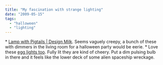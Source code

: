 ```yaml
---
title: "My fascination with strange lighting"
date: "2009-05-15"
tags: 
  - "halloween"
  - "lighting"
---
```


\* [Lamp with Pigtails | Design Milk](http://design-milk.com/lamp-with-pigtails/). Seems vaguely creepy, a bunch of these with dimmers in the living room for a halloween party would be eerie. \* Love these [egg lights too](http://www.coolhunting.com/archives/2009/05/leucos_usa_at_e.php). Fully lit they are kind of cheery. Put a dim pulsing bulb in there and it feels like the lower deck of some alien spaceship wreckage.

